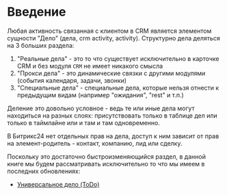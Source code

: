 # Введение

Любая активность связанная с клиентом в CRM является элементом сущности "Дело" (дела, crm activity, activity).
Структурно дела деляться на 3 больших раздела:
1. "Реальные дела" - это то что существует исключительно в карточке CRM и без модуля `CRM` не имеет никакого смысла
2. "Прокси дела" - это динамические связки с другими модулями (события календаря, задачи, звонки)
3. "Специальные дела" - специальные дела, которые нельзя отнести к предыдущим видам (например "ожидания", "rest" и т.п.)

Деление это довольно условное - ведь те или иные дела могут находиться на разных слоях: присутствовать только в таблице дел или только в таймлайне или и там и там одновременно.

В Битрикс24 нет отдельных прав на дела, доступ к ним зависит от прав на элемент-родитель - контакт, компанию, лид или сделку. 

Поскольку это достаточно быстроизменяющийся раздел, в данной книге мы будем рассматривать исключительно то что мы имеем в последних обновлениях:

- [Универсальное дело (ToDo)](./Универсальное_дело)